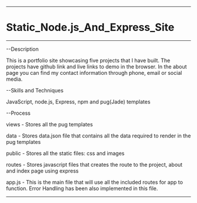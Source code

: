 *********************************
# Static_Node.js_And_Express_Site
*********************************

--Description

This is a portfolio site showcasing five projects that I have built.
The projects have github link and live links to demo in the browser.
In the about page you can find my contact information through phone, 
email or social media.


--Skills and Techniques

JavaScript, node.js, Express, npm and pug(Jade) templates

--Process

views 	- Stores all the pug templates

data  	- Stores data.json file that contains all the data required to 
	  render in the pug templates

public 	- Stores all the static files: css and images

routes	- Stores javascript files that creates the route to the project, 
	  about and index page using express

app.js	- This is the main file that will use all the included routes for 
	  app to function. Error Handling has been also implemented in this file.



********************************************************************************
